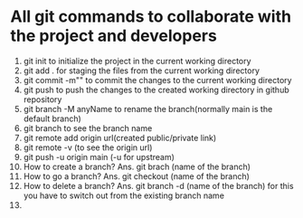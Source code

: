 # All git commands to collaborate with the project and developers
1. git init to initialize the project in the current working directory
2. git add . for staging the files from the current working directory
3. git commit -m"" to commit the changes to the current working directory
4. git push to push the changes to the created working directory in github repository
5. git branch -M anyName to rename the branch(normally main is the default branch)
6. git branch to see the branch name
7. git remote add origin url(created public/private link)
8. git remote -v (to see the origin url)
9. git push -u origin main (-u for upstream)
10. How to create a branch? Ans. git brach (name of the branch)
11. How to go a branch? Ans. git checkout (name of the branch)
12. How to delete a branch? Ans. git branch -d (name of the branch) for this you have to switch out from the existing branch name
13. 